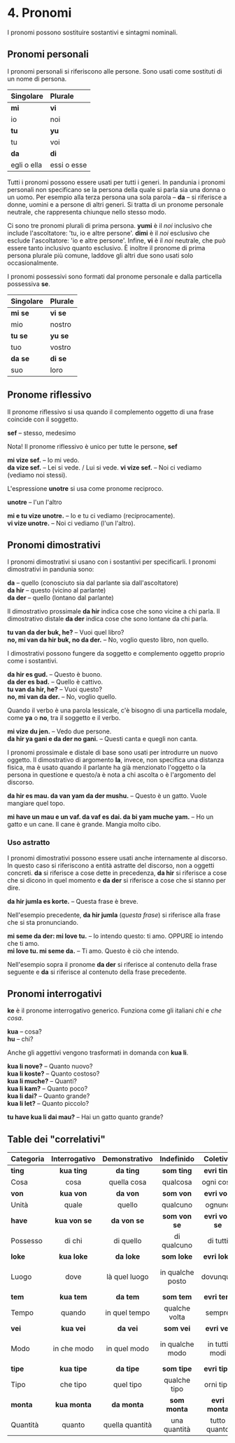 
# 4. Pronomi

I pronomi possono sostituire sostantivi e sintagmi nominali.

## Pronomi personali

I pronomi personali si riferiscono alle persone.
Sono usati come sostituti di un nome di persona.

| Singolare   | Plurale      |
|:------------|:-------------|
| **mi**      | **vi**       |
| io          | noi          |
| **tu**      | **yu**       |
| tu          | voi          |
| **da**      | **di**       |
| egli o ella | essi o esse  |

Tutti i pronomi possono essere usati per tutti i generi.
In pandunia i pronomi personali non specificano se la persona della quale si parla sia una donna o un uomo.
Per esempio alla terza persona una sola parola –
**da**
– si riferisce a donne, uomini e a persone di altri generi.
Si tratta di un pronome personale neutrale, che rappresenta chiunque nello stesso modo.

Ci sono tre pronomi plurali di prima persona.
**yumi**
è il *noi* inclusivo che include l'ascoltatore: 'tu, io e altre persone'.
**dimi**
è il *noi* esclusivo che esclude l'ascoltatore: 'io e altre persone'.
Infine,
**vi**
è il *noi* neutrale, che può essere tanto inclusivo quanto esclusivo.
È inoltre il pronome di prima persona plurale più comune,
laddove gli altri due sono usati solo occasionalmente.

I pronomi possessivi sono formati dal pronome personale e dalla particella possessiva
**se**.

| Singolare   | Plurale      |
|:------------|:-------------|
| **mi se**   | **vi se**    |
| mio         | nostro       |
| **tu se**   | **yu se**    |
| tuo         | vostro       |
| **da se**   | **di se**    |
| suo         | loro         |


## Pronome riflessivo

Il pronome riflessivo si usa quando il complemento oggetto di una frase coincide con il soggetto.

**sef**
– stesso, medesimo

Nota! Il pronome riflessivo è unico per tutte le persone,
**sef**

**mi vize sef.**
– Io mi vedo.  
**da vize sef.**
– Lei si vede. / Lui si vede. 
**vi vize sef.**
– Noi ci vediamo (vediamo noi stessi).

L'espressione
**unotre**
si usa come pronome reciproco.

**unotre**
– l'un l'altro

**mi e tu vize unotre.**
– Io e tu ci vediamo (reciprocamente).  
**vi vize unotre.**
– Noi ci vediamo (l'un l'altro).


## Pronomi dimostrativi

I pronomi dimostrativi si usano con i sostantivi per specificarli.
I pronomi dimostrativi in pandunia sono:

**da**
– quello (conosciuto sia dal parlante sia dall'ascoltatore)  
**da hir**
– questo (vicino al parlante)  
**da der**
– quello (lontano dal parlante)

Il dimostrativo prossimale
**da hir**
indica cose che sono vicine a chi parla.
Il dimostrativo distale
**da der**
indica cose che sono lontane da chi parla.

**tu van da der buk, he?**
– Vuoi quel libro?  
**no, mi van da hir buk, no da der.**
– No, voglio questo libro, non quello.

I dimostrativi possono fungere da soggetto e complemento oggetto proprio come i sostantivi.

**da hir es gud.**
– Questo è buono.  
**da der es bad.**
– Quello è cattivo.  
**tu van da hir, he?**
– Vuoi questo?  
**no, mi van da der.**
– No, voglio quello.

Quando il verbo è una parola lessicale,
c'è bisogno di una particella modale,
come **ya** o **no**,
tra il soggetto e il verbo.

**mi vize du jen.**
– Vedo due persone.  
**da hir ya gani e da der no gani.**
– Questi canta e quegli non canta.

I pronomi prossimale e distale di base sono usati per introdurre un nuovo oggetto.
Il dimostrativo di argomento **la**, invece,
non specifica una distanza fisica,
ma è usato quando il parlante ha già menzionato l'oggetto o la persona in questione
e questo/a è nota a chi ascolta o è l'argomento del discorso.

**da hir es mau. da van yam da der mushu.**
– Questo è un gatto. Vuole mangiare quel topo.

**mi have un mau e un vaf. da vaf es dai. da bi yam muche yam.**
– Ho un gatto e un cane. Il cane è grande. Mangia molto cibo.


### Uso astratto

I pronomi dimostrativi possono essere usati anche internamente al discorso.
In questo caso si riferiscono a entità astratte del discorso, non a oggetti concreti.
**da**
si riferisce a cose dette in precedenza,
**da hir**
si riferisce a cose che si dicono in quel momento e
**da der**
si riferisce a cose che si stanno per dire.

**da hir jumla es korte.**
– Questa frase è breve.

Nell'esempio precedente,
**da hir jumla**
(_questa frase_) si riferisce alla frase che si sta pronunciando.

**mi seme da der: mi love tu.**
– Io intendo questo: ti amo. OPPURE io intendo che ti amo.  
**mi love tu. mi seme da.**
– Ti amo. Questo è ciò che intendo.

Nell'esempio sopra il pronome
**da der**
si riferisce al contenuto della frase seguente e
**da**
si riferisce al contenuto della frase precedente.


## Pronomi interrogativi

**ke**
è il pronome interrogativo generico.
Funziona come gli italiani _chi_ e _che cosa_.

**kua**
– cosa?  
**hu**
– chi?

Anche gli aggettivi vengono trasformati in domanda con **kua li**.

**kua li nove?**
– Quanto nuovo?  
**kua li koste?**
– Quanto costoso?  
**kua li muche?**
– Quanti?  
**kua li kam?**
– Quanto poco?  
**kua li dai?**
– Quanto grande?  
**kua li let?**
– Quanto piccolo?

**tu have kua li dai mau?**
– Hai un gatto quanto grande?


## Table dei "correlativi"

| Categoria     | Interrogativo | Demonstrativo | Indefinido    | Coletivo      | Negativo      |
|:--------------|:-------------:|:-------------:|:-------------:|:-------------:|:-------------:|
| **ting**      | **kua ting**  | **da ting**   | **som ting**  | **evri ting** | **no ting**   |
| Cosa          | cosa          | quella cosa   | qualcosa      | ogni cosa     | niente        |
| **von**       | **kua von**   | **da von**    | **som von**   | **evri von**  | **no von**    |
| Unità         | quale         | quello        | qualcuno      | ognuno        | nessuno       |
| **have**      | **kua von se**| **da von se** | **som von se**|**evri von se**| **no von se** |
| Possesso      | di chi        | di quello     | di qualcuno   | di tutti      | di nessuno    |
| **loke**      | **kua loke**  | **da loke**   | **som loke**  | **evri loke** | **no loke**   |
| Luogo         | dove          | là quel luogo |in qualche posto| dovunque     |in nessun posto|
| **tem**       | **kua tem**   | **da tem**    | **som tem**   | **evri tem**  | **no tem**    |
| Tempo         | quando        | in quel tempo | qualche volta | sempre        | mai           |
| **vei**       | **kua vei**   | **da vei**    | **som vei**   | **evri vei**  | **no vei**    |
| Modo          | in che modo   | in quel modo  |in qualche modo| in tutti modi | in nessun modo|
| **tipe**      | **kua tipe**  | **da tipe**   | **som tipe**  | **evri tipe** | **no tipe**   |
| Tipo          | che tipo      | quel tipo     | qualche tipo  | orni tipo     | nessun tipo   |
| **monta**     | **kua monta** | **da monta**  | **som monta** | **evri monta**| **no monta**  |
| Quantità      | quanto        |quella quantità| una quantità  | tutto quanto  | per niente    |

